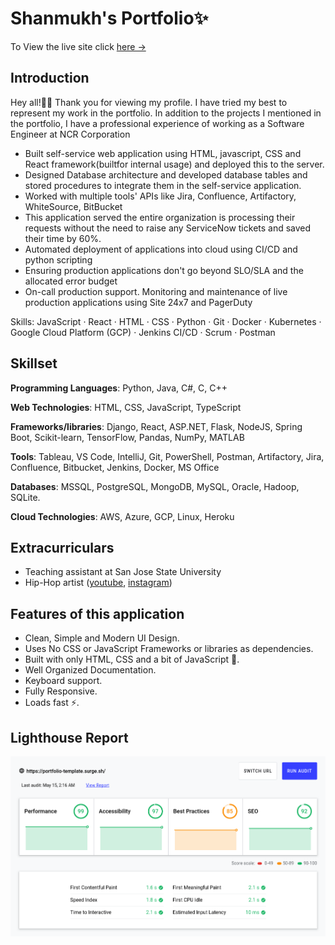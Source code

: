# Shanmukh's Portfolio✨

To View the live site click [here &rarr;](https://shanmukh-portfolio.vercel.app/)

## Introduction

Hey all!🙋‍♂️
Thank you for viewing my profile. I have tried my best to represent my work in the portfolio. In addition to the projects I mentioned in the portfolio, I have a professional experience of working as a Software Engineer at NCR Corporation

- Built self-service web application using HTML, javascript, CSS and React framework(builtfor internal usage) and deployed this to the server.
- Designed Database architecture and developed database tables and stored procedures to integrate them in the self-service application.
- Worked with multiple tools' APIs like Jira, Confluence, Artifactory, WhiteSource, BitBucket
- This application served the entire organization is processing their requests without the need to raise any ServiceNow tickets and saved their time by 60%.
- Automated deployment of applications into cloud using CI/CD and python scripting
- Ensuring production applications don't go beyond SLO/SLA and the allocated error budget
- On-call production support. Monitoring and maintenance of live production applications using Site 24x7 and PagerDuty

Skills: JavaScript · React · HTML · CSS · Python · Git · Docker · Kubernetes · Google Cloud Platform (GCP) · Jenkins CI/CD · Scrum · Postman

## Skillset

**Programming Languages**: Python, Java, C#, C, C++

**Web Technologies**: HTML, CSS, JavaScript, TypeScript

**Frameworks/libraries**: Django, React, ASP.NET, Flask, NodeJS, Spring Boot, Scikit-learn, TensorFlow, Pandas, NumPy, MATLAB

**Tools**: Tableau, VS Code, IntelliJ, Git, PowerShell, Postman, Artifactory, Jira, Confluence, Bitbucket, Jenkins, Docker, MS Office

**Databases**: MSSQL, PostgreSQL, MongoDB, MySQL, Oracle, Hadoop, SQLite. 

**Cloud Technologies**: AWS, Azure, GCP, Linux, Heroku


## Extracurriculars

- Teaching assistant at San Jose State University
- Hip-Hop artist ([youtube](https://www.youtube.com/@shanmukhkrishna459), [instagram](https://www.instagram.com/___shanmukh___/))


## Features of this application

- Clean, Simple and Modern UI Design.
- Uses No CSS or JavaScript Frameworks or libraries as dependencies.
- Built with only HTML, CSS and a bit of JavaScript 🔨.
- Well Organized Documentation.
- Keyboard support.
- Fully Responsive.
- Loads fast ⚡.

## Lighthouse Report

![Lighthouse Report](/images/lighthouse-report.png)

